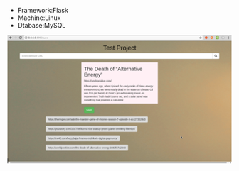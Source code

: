 
<ul>
  <li>Framework:Flask</li>
  <li>Machine:Linux</li>
  <li>Dtabase:MySQL</li>
</ul>

![alt tag](https://github.com/yadu007/News/blob/master/Screenshot%202017-08-09%2014:25:32.png)
